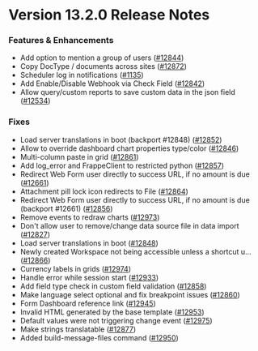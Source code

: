 # Version 13.2.0 Release Notes

### Features & Enhancements

- Add option to mention a group of users ([#12844](https://github.com/frappe/frappe/pull/12844))
- Copy DocType / documents across sites ([#12872](https://github.com/frappe/frappe/pull/12872))
- Scheduler log in notifications ([#1135](https://github.com/frappe/frappe/pull/1135))
- Add Enable/Disable Webhook via Check Field ([#12842](https://github.com/frappe/frappe/pull/12842))
- Allow query/custom reports to save custom data in the json field ([#12534](https://github.com/frappe/frappe/pull/12534))

### Fixes

- Load server translations in boot (backport #12848) ([#12852](https://github.com/frappe/frappe/pull/12852))
- Allow to override dashboard chart properties type/color ([#12846](https://github.com/frappe/frappe/pull/12846))
- Multi-column paste in grid ([#12861](https://github.com/frappe/frappe/pull/12861))
- Add log_error and FrappeClient to restricted python ([#12857](https://github.com/frappe/frappe/pull/12857))
- Redirect Web Form user directly to success URL, if no amount is due ([#12661](https://github.com/frappe/frappe/pull/12661))
- Attachment pill lock icon redirects to File ([#12864](https://github.com/frappe/frappe/pull/12864))
- Redirect Web Form user directly to success URL, if no amount is due (backport #12661) ([#12856](https://github.com/frappe/frappe/pull/12856))
- Remove events to redraw charts ([#12973](https://github.com/frappe/frappe/pull/12973))
- Don't allow user to remove/change data source file in data import ([#12827](https://github.com/frappe/frappe/pull/12827))
- Load server translations in boot ([#12848](https://github.com/frappe/frappe/pull/12848))
- Newly created Workspace not being accessible unless a shortcut u… ([#12866](https://github.com/frappe/frappe/pull/12866))
- Currency labels in grids ([#12974](https://github.com/frappe/frappe/pull/12974))
- Handle error while session start ([#12933](https://github.com/frappe/frappe/pull/12933))
- Add field type check in custom field validation ([#12858](https://github.com/frappe/frappe/pull/12858))
- Make language select optional and fix breakpoint issues ([#12860](https://github.com/frappe/frappe/pull/12860))
- Form Dashboard reference link ([#12945](https://github.com/frappe/frappe/pull/12945))
- Invalid HTML generated by the base template ([#12953](https://github.com/frappe/frappe/pull/12953))
- Default values were not triggering change event ([#12975](https://github.com/frappe/frappe/pull/12975))
- Make strings translatable ([#12877](https://github.com/frappe/frappe/pull/12877))
- Added build-message-files command ([#12950](https://github.com/frappe/frappe/pull/12950))
